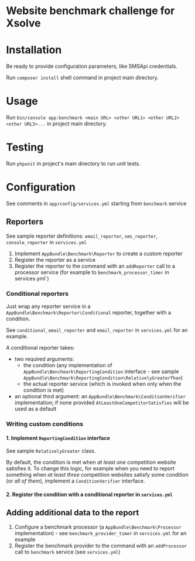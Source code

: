 Website benchmark challenge for Xsolve
======

# Installation

Be ready to provide configuration parameters, like SMSApi credentials.

Run `composer install` shell command in project main directory.

# Usage

Run `bin/console app:benchmark <main URL> <other URL1> <other URL2> <other URL3>...`
in project main directory.

# Testing

Run `phpunit` in project's main directory to run unit tests.


# Configuration

See comments in `app/config/services.yml` starting from `benchmark` service

## Reporters

See sample reporter definitions: `email_reporter`, `sms_reporter`, `console_reporter`
in `services.yml`

1. Implement `AppBundle\Benchmark\Reporter` to create a custom reporter
2. Register the reporter as a service
3. Register the reporter to the command with an `addReporter` call to a processor service (for example to `benchmark_processor_timer` in services.yml`)

### Conditional reporters

Just wrap any reporter service in a `AppBundle\Benchmark\Reporter\Conditional` 
reporter, together with a condition. 

See `conditional_email_reporter` and `email_reporter` 
in `services.yml` for an example.

A conditional reporter takes:
- two required arguments: 
  - the condition (any implementation of `AppBundle\Benchmark\ReportingCondition` interface - see sample `AppBundle\Benchmark\ReportingCondition\RelativelyGreaterThan`)
  - the actual reporter service (which is invoked when only when the condition is met) 
- an optional third argument: an `AppBundle\Benchmark\ConditionVerifier` implementation; if none provided `AtLeastOneCompetitorSatisfies` will be used as a default 

### Writing custom conditions


#### 1. Implement `ReportingCondition` interface

See sample `RelativelyGreater` class.

By default, the condition is met when _at least one_ competition website satisfies it.
To change this logic, for example when you need to report something when _at least three_ 
competition websites satisfy some condition (or _all of them_), implement 
a `ConditionVerifier` interface.

#### 2. Register the condition with a conditional reporter in `services.yml`

## Adding additional data to the report

1. Configure a benchmark processor 
(a `AppBundle\Benchmark\Processor` implementation) - see `benchmark_provider_timer` in `services.yml` for an example
2. Register the benchmark provider to the command with an `addProcessor` call to `benchmark` service (see `services.yml`)